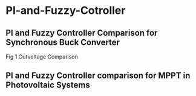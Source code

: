 # PI-and-Fuzzy-Cotroller

## PI and Fuzzy Controller Comparison for Synchronous Buck Converter

Fig 1 Outvoltage Comparison




## PI and Fuzzy Controller comparison for MPPT in Photovoltaic Systems


